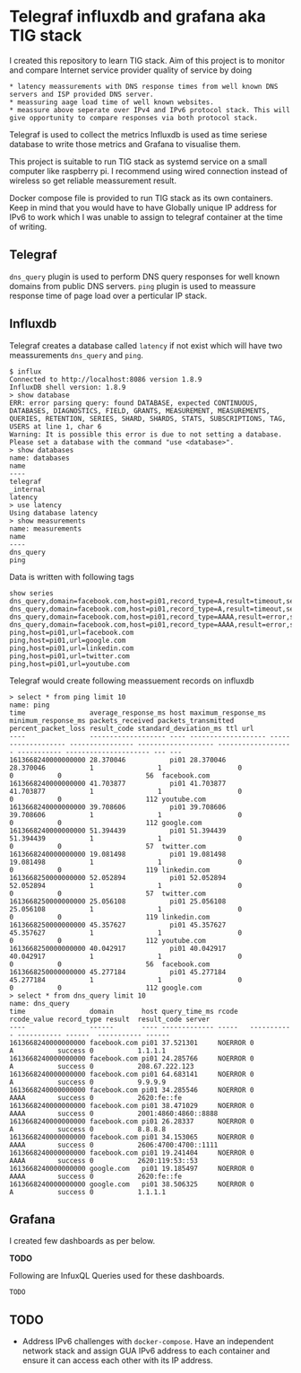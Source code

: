 # Telegraf influxdb and grafana aka TIG stack

I created this repository to learn TIG stack. Aim of this project is to monitor and compare Internet service provider quality of service by doing 

	* latency meassurements with DNS response times from well known DNS servers and ISP provided DNS server.
	* meassuring aage load time of well known websites.
	* meassure above seperate over IPv4 and IPv6 protocol stack. This will give opportunity to compare responses via both protocol stack.

Telegraf is used to collect the metrics Influxdb is used as time seriese database to write those metrics and Grafana to visualise them.

This project is suitable to run TIG stack as systemd service on a small computer like raspberry pi. I recommend using wired connection instead of wireless so get reliable meassurement result. 

Docker compose file is provided to run TIG stack as its own containers. Keep in mind that you would have to have Globally unique IP address for IPv6 to work which I was unable to assign to telegraf container at the time of writing. 

## Telegraf

`dns_query` plugin is used to perform DNS query responses for well known domains from public DNS servers. 
`ping` plugin is used to meassure response time of page load over a perticular IP stack. 

## Influxdb

Telegraf creates a database called `latency` if not exist which will have two meassurements `dns_query` and `ping`. 

```
$ influx
Connected to http://localhost:8086 version 1.8.9
InfluxDB shell version: 1.8.9
> show database
ERR: error parsing query: found DATABASE, expected CONTINUOUS, DATABASES, DIAGNOSTICS, FIELD, GRANTS, MEASUREMENT, MEASUREMENTS, QUERIES, RETENTION, SERIES, SHARD, SHARDS, STATS, SUBSCRIPTIONS, TAG, USERS at line 1, char 6
Warning: It is possible this error is due to not setting a database.
Please set a database with the command "use <database>".
> show databases
name: databases
name
----
telegraf
_internal
latency
> use latency
Using database latency
> show measurements
name: measurements
name
----
dns_query
ping
```

Data is written with following tags

```
show series
dns_query,domain=facebook.com,host=pi01,record_type=A,result=timeout,server=8.8.8.8
dns_query,domain=facebook.com,host=pi01,record_type=A,result=timeout,server=9.9.9.9
dns_query,domain=facebook.com,host=pi01,record_type=AAAA,result=error,server=2001:4860:4860::8888
dns_query,domain=facebook.com,host=pi01,record_type=AAAA,result=error,server=2606:4700:4700::1111
ping,host=pi01,url=facebook.com
ping,host=pi01,url=google.com
ping,host=pi01,url=linkedin.com
ping,host=pi01,url=twitter.com
ping,host=pi01,url=youtube.com
```

Telegraf would create following meassuement records on influxdb

```
> select * from ping limit 10
name: ping
time                average_response_ms host maximum_response_ms minimum_response_ms packets_received packets_transmitted percent_packet_loss result_code standard_deviation_ms ttl url
----                ------------------- ---- ------------------- ------------------- ---------------- ------------------- ------------------- ----------- --------------------- --- ---
1613668240000000000 28.370046           pi01 28.370046           28.370046           1                1                   0                   0           0                     56  facebook.com
1613668240000000000 41.703877           pi01 41.703877           41.703877           1                1                   0                   0           0                     112 youtube.com
1613668240000000000 39.708606           pi01 39.708606           39.708606           1                1                   0                   0           0                     112 google.com
1613668240000000000 51.394439           pi01 51.394439           51.394439           1                1                   0                   0           0                     57  twitter.com
1613668240000000000 19.081498           pi01 19.081498           19.081498           1                1                   0                   0           0                     119 linkedin.com
1613668250000000000 52.052894           pi01 52.052894           52.052894           1                1                   0                   0           0                     57  twitter.com
1613668250000000000 25.056108           pi01 25.056108           25.056108           1                1                   0                   0           0                     119 linkedin.com
1613668250000000000 45.357627           pi01 45.357627           45.357627           1                1                   0                   0           0                     112 youtube.com
1613668250000000000 40.042917           pi01 40.042917           40.042917           1                1                   0                   0           0                     56  facebook.com
1613668250000000000 45.277184           pi01 45.277184           45.277184           1                1                   0                   0           0                     112 google.com
> select * from dns_query limit 10
name: dns_query
time                domain       host query_time_ms rcode   rcode_value record_type result  result_code server
----                ------       ---- ------------- -----   ----------- ----------- ------  ----------- ------
1613668240000000000 facebook.com pi01 37.521301     NOERROR 0           A           success 0           1.1.1.1
1613668240000000000 facebook.com pi01 24.285766     NOERROR 0           A           success 0           208.67.222.123
1613668240000000000 facebook.com pi01 64.683141     NOERROR 0           A           success 0           9.9.9.9
1613668240000000000 facebook.com pi01 34.285546     NOERROR 0           AAAA        success 0           2620:fe::fe
1613668240000000000 facebook.com pi01 38.471029     NOERROR 0           AAAA        success 0           2001:4860:4860::8888
1613668240000000000 facebook.com pi01 26.28337      NOERROR 0           A           success 0           8.8.8.8
1613668240000000000 facebook.com pi01 34.153065     NOERROR 0           AAAA        success 0           2606:4700:4700::1111
1613668240000000000 facebook.com pi01 19.241404     NOERROR 0           AAAA        success 0           2620:119:53::53
1613668240000000000 google.com   pi01 19.185497     NOERROR 0           AAAA        success 0           2620:fe::fe
1613668240000000000 google.com   pi01 38.506325     NOERROR 0           A           success 0           1.1.1.1
```

## Grafana

I created few dashboards as per below. 

**TODO**

Following are InfuxQL Queries used for these dashboards. 
```
TODO
```

## TODO

* Address IPv6 challenges with `docker-compose`. Have an independent network stack and assign GUA IPv6 address to each container and ensure it can access each other with its IP address. 
